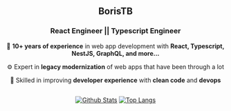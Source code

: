 <!-- [1] : Seaction Header : Main -->
<h2 align="center">
 <strong> BorisTB </strong><br>
</h2>

<div align="center">
 <h3>
 React Engineer || Typescript Engineer
 </h3>

🚀 **10+ years of experience** in web app development with **React, Typescript, NestJS, GraphQL, and more...**
<br/>

⚙️ Expert in **legacy modernization** of web apps that have been through a lot
<br/>

🦠 Skilled in improving **developer experience** with **clean code** and **devops**

 <!-- [1.1] : Seaction Header : Insights & Interests -->

##

<div align="center">

[![Github Stats](https://github-readme-stats.anuraghazra1.vercel.app/api?username=BorisTB&show_icons=true&line_height=28&show_icons=true&count_private=true&theme=react&hide_border=true&number_format=long&bg_color=0D1117)]()
[![Top Langs](https://github-readme-stats.vercel.app/api/top-langs/?username=BorisTB&layout=compact&hide_border=true&text_color=fff&theme=react&bg_color=0D1117&langs_count=10&count_private=true&hide=scss)]()

<!-- ![](https://github-readme-streak-stats.herokuapp.com/?user=dizzcode&show_icons=true&line_height=27&theme=dracula&hide_border=false)<br/> -->

</div>

